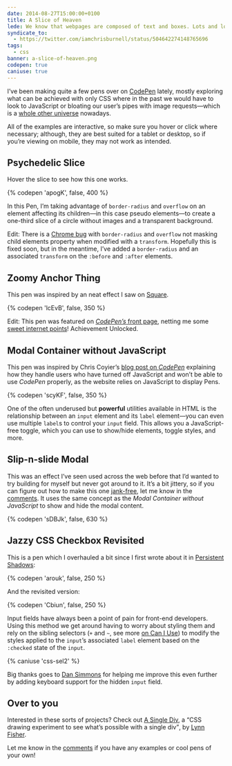 ```yaml
---
date: 2014-08-27T15:00:00+0100
title: A Slice of Heaven
lede: We know that webpages are composed of text and boxes. Lots and lots of boxes. But with the power and might of CSS3 we can do some fancy stuff that never used to be possible.
syndicate_to:
  - https://twitter.com/iamchrisburnell/status/504642274148765696
tags:
  - css
banner: a-slice-of-heaven.png
codepen: true
caniuse: true
---
```


I’ve been making quite a few pens over on [CodePen](https://codepen.io) lately, mostly exploring what can be achieved with only CSS where in the past we would have to look to JavaScript or bloating our user’s pipes with image requests—which is a [whole other universe](http://www.w3.org/html/wg/drafts/html/master/embedded-content.html#the-picture-element "The Picture Element") nowadays.

All of the examples are interactive, so make sure you hover or click where necessary; although, they are best suited for a tablet or desktop, so if you’re viewing on mobile, they may not work as intended.


## Psychedelic Slice

Hover the slice to see how this one works.

{% codepen 'apogK', false, 400 %}

In this Pen, I’m taking advantage of `border-radius` and `overflow` on an element affecting its children—in this case pseudo elements—to create a one-third slice of a circle without images and a transparent background.

<div class="edit">
    Edit: There is a <a href="https://code.google.com/p/chromium/issues/detail?id=157218" rel="external">Chrome bug</a> with <code>border-radius</code> and <code>overflow</code> not masking child elements property when modified with a <code>transform</code>. Hopefully this is fixed soon, but in the meantime, I’ve added a <code>border-radius</code> and an associated <code>transform</code> on the <code>:before</code> and <code>:after</code> elements.
</div>


## Zoomy Anchor Thing

This pen was inspired by an neat effect I saw on [Square](https://squareup.com#verticals).

{% codepen 'lcEvB', false, 350 %}

<div class="edit">
    Edit: This pen was featured on <a href="https://ss.chrisburnell.com/2014-08-28_1411.png" title="ego boost manifested in PNG format" rel="me  external"><em>CodePen’s</em> front page</a>, netting me some <a href="https://codepen.io/chrisburnell/details/lcEvB/#stats" title="Stats for this pen" rel="external">sweet internet points</a>! Achievement Unlocked.
</div>


## Modal Container without JavaScript

This pen was inspired by Chris Coyier’s [blog post on *CodePen*](https://codepen.io/chriscoyier/blog/a-closeable-noscript-warning-modal "A Closeable Noscript Warning Modal") explaining how they handle users who have turned off JavaScript and won’t be able to use *CodePen* properly, as the website relies on JavaScript to display Pens.

{% codepen 'scyKF', false, 350 %}

One of the often underused but **powerful** utilities available in HTML is the relationship between an `input` element and its `label` element—you can even use multiple `label`s to control your `input` field. This allows you a JavaScript-free toggle, which you can use to show/hide elements, toggle styles, and more.


## Slip-n-slide Modal

This was an effect I’ve seen used across the web before that I’d wanted to try building for myself but never got around to it. It’s a bit jittery, so if you can figure out how to make this one [jank-free](http://jankfree.org/ "Jank Free"), let me know in the [comments](#comments). It uses the same concept as the *Modal Container without JavaScript* to show and hide the modal content.

{% codepen 'sDBJk', false, 630 %}


## Jazzy CSS Checkbox Revisited

This is a pen which I overhauled a bit since I first wrote about it in <a href="/article/persistent-shadows">Persistent Shadows</a>:

{% codepen 'arouk', false, 250 %}

And the revisited version:

{% codepen 'Cbiun', false, 250 %}

Input fields have always been a point of pain for front-end developers. Using this method we get around having to worry about styling them and rely on the sibling selectors (`+` and `~`, see more [on Can I Use](http://caniuse.com/#search=css-sel2 "Sibling Selectors")) to modify the styles applied to the `input`’s associated `label` element based on the `:checked` state of the `input`.

{% caniuse 'css-sel2' %}

Big thanks goes to [Dan Simmons](https://twitter.com/dansimau "Dan Simmons on Twitter") for helping me improve this even further by adding keyboard support for the hidden `input` field.


## Over to you

Interested in these sorts of projects? Check out [A Single Div](http://a.singlediv.com/ "A Single Div"), a <q>CSS drawing experiment to see what’s possible with a single div</q>, by [Lynn Fisher](https://twitter.com/lynnandtonic "Lynn Fisher").

Let me know in the [comments](#comments) if you have any examples or cool pens of your own!
